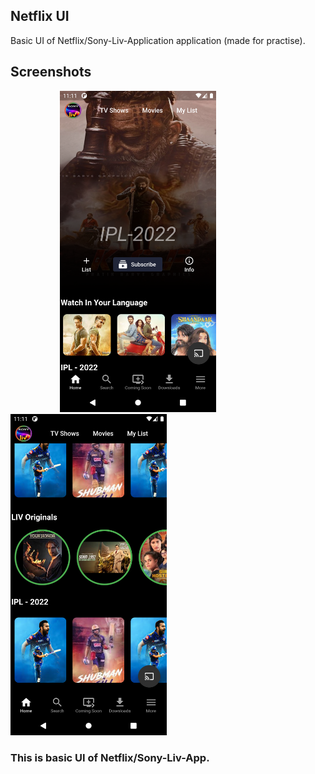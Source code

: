 ## Netflix UI

Basic UI of Netflix/Sony-Liv-Application application (made for practise).

## Screenshots

  &nbsp;&nbsp;&nbsp;&nbsp;&nbsp;&nbsp;&nbsp;&nbsp;&nbsp;&nbsp;&nbsp;&nbsp;&nbsp;&nbsp;&nbsp;&nbsp;&nbsp;&nbsp;&nbsp;&nbsp;<img src="https://github.com/sandesh1417/sony_liv_clone/blob/main/Screenshots/Screenshot_1652765212.png" alt="drawing" width="250"/> 
  &nbsp;&nbsp;&nbsp;&nbsp;&nbsp;<img src="https://github.com/sandesh1417/sony_liv_clone/blob/main/Screenshots/Screenshot_1652765218.png" alt="drawing" width="250"/>
<h3>This is basic UI of Netflix/Sony-Liv-App.</h3>
